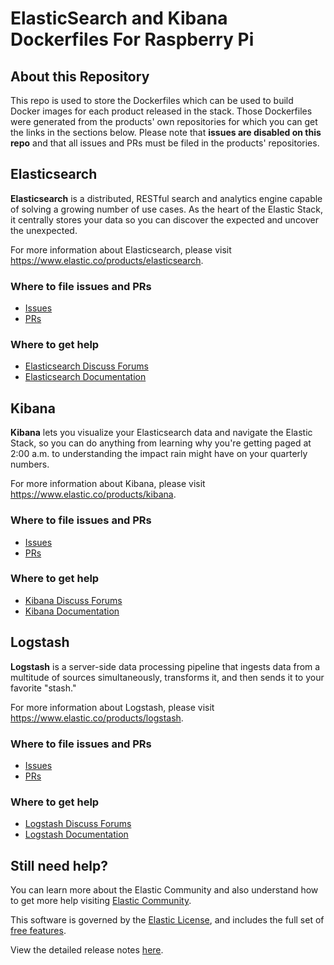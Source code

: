 # ElasticSearch and Kibana Dockerfiles For Raspberry Pi

## About this Repository

This repo is used to store the Dockerfiles which can be used to build Docker images 
for each product released in the stack. Those Dockerfiles were generated from the 
products' own repositories for which you can get the links in the sections below. 
Please note that **issues are disabled on this repo** and that all issues and PRs 
must be filed in the products' repositories.

## Elasticsearch

**Elasticsearch** is a distributed, RESTful search and analytics engine capable of
solving a growing number of use cases. As the heart of the Elastic Stack, it
centrally stores your data so you can discover the expected and uncover the
unexpected.

For more information about Elasticsearch, please visit
https://www.elastic.co/products/elasticsearch.

### Where to file issues and PRs

- [Issues](https://github.com/elastic/elasticsearch/issues)
- [PRs](https://github.com/elastic/elasticsearch/pulls)

### Where to get help

- [Elasticsearch Discuss Forums](https://discuss.elastic.co/c/elasticsearch) 
- [Elasticsearch Documentation](https://www.elastic.co/guide/en/elasticsearch/reference/master/index.html)

## Kibana

**Kibana** lets you visualize your Elasticsearch data and navigate the Elastic Stack, 
so you can do anything from learning why you're getting paged at 2:00 a.m. to 
understanding the impact rain might have on your quarterly numbers.

For more information about Kibana, please visit
https://www.elastic.co/products/kibana.

### Where to file issues and PRs

- [Issues](https://github.com/elastic/kibana/issues)
- [PRs](https://github.com/elastic/kibana/pulls)


### Where to get help

- [Kibana Discuss Forums](https://discuss.elastic.co/c/kibana) 
- [Kibana Documentation](https://www.elastic.co/guide/en/kibana/current/index.html)

## Logstash

**Logstash** is a server-side data processing pipeline that ingests data from a
multitude of sources simultaneously, transforms it, and then sends it to your
favorite "stash." 

For more information about Logstash, please visit
https://www.elastic.co/products/logstash.

### Where to file issues and PRs

- [Issues](https://github.com/elastic/logstash/issues)
- [PRs](https://github.com/elastic/logstash/pulls)

### Where to get help

- [Logstash Discuss Forums](https://discuss.elastic.co/c/logstash) 
- [Logstash Documentation](https://www.elastic.co/guide/en/logstash/current/index.html)

## Still need help?

You can learn more about the Elastic Community and also understand how to get more help 
visiting [Elastic Community](https://www.elastic.co/community).


This software is governed by the [Elastic
License](https://github.com/elastic/elasticsearch/blob/7.5/licenses/ELASTIC-LICENSE.txt),
and includes the full set of [free
features](https://www.elastic.co/subscriptions).

View the detailed release notes
[here](https://www.elastic.co/guide/en/elasticsearch/reference/7.5/es-release-notes.html).
